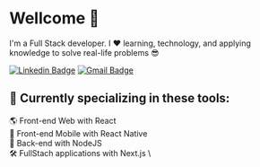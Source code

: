 # Wellcome 👋

I'm a Full Stack developer. I ❤️ learning, technology, and applying knowledge to solve real-life problems 😎

[![Linkedin Badge](https://img.shields.io/badge/LinkedIn-0077B5?style=for-the-badge&logo=linkedin&logoColor=white)](https://linkedin.com/in/felipe-creator/) 
[![Gmail Badge](https://img.shields.io/badge/felipesscreator@gmail.com-D14836?style=for-the-badge&logo=gmail&logoColor=white)](mailto:felipesscreator@gmail.com)

## 🧰 Currently specializing in these tools:

🌎 Front-end Web with React \
📲 Front-end Mobile with React Native \
📡 Back-end with NodeJS \
🛠️ FullStach applications with Next.js \

